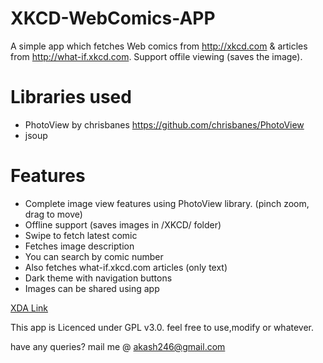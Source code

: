 # XKCD-WebComics-APP
A simple app which fetches Web comics from http://xkcd.com &amp; articles from http://what-if.xkcd.com. Support offile viewing
(saves the image). 


# Libraries used 
* PhotoView by chrisbanes https://github.com/chrisbanes/PhotoView
* jsoup

# Features
* Complete image view features using PhotoView library. (pinch zoom, drag to move)
* Offline support (saves images in /XKCD/ folder)
* Swipe to fetch latest comic
* Fetches image description
* You can search by comic number
* Also fetches what-if.xkcd.com articles (only text)
* Dark theme with navigation buttons
* Images can be shared using app

[XDA Link](http://forum.xda-developers.com/android/apps-games/xkcd-web-comics-articles-app-t3010690)

This app is Licenced under GPL v3.0.
feel free to use,modify or whatever.

have any queries? mail me @ akash246@gmail.com 
